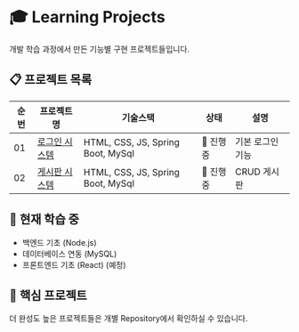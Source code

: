 # 🎓 Learning Projects

개발 학습 과정에서 만든 기능별 구현 프로젝트들입니다.

## 📋 프로젝트 목록

| 순번 | 프로젝트명                         | 기술스택         | 상태      | 설명             |
| ---- | ---------------------------------- | ---------------- | --------- | ---------------- |
| 01   | [로그인 시스템](./01-login-system) | HTML, CSS, JS, Spring Boot, MySql  | 🚧 진행중 | 기본 로그인 기능 |
| 02   | [게시판 시스템](./02-board-system) | HTML, CSS, JS, Spring Boot, MySql  | 🚧 진행중   | CRUD 게시판 |

## 🎯 현재 학습 중

- 백엔드 기초 (Node.js)
- 데이터베이스 연동 (MySQL)
- 프론트엔드 기초 (React) (예정)

## 🔗 핵심 프로젝트

더 완성도 높은 프로젝트들은 개별 Repository에서 확인하실 수 있습니다.
